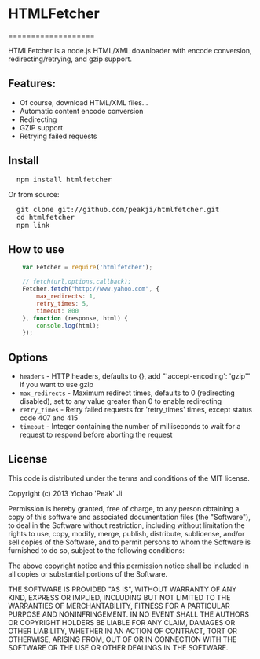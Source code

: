# HTMLFetcher
===================

HTMLFetcher is a node.js HTML/XML downloader with encode conversion, redirecting/retrying, and gzip support.

## Features:

- Of course, download HTML/XML files...
- Automatic content encode conversion
- Redirecting
- GZIP support
- Retrying failed requests

## Install

<pre>
  npm install htmlfetcher
</pre>

Or from source:

<pre>
  git clone git://github.com/peakji/htmlfetcher.git
  cd htmlfetcher
  npm link
</pre>

## How to use

```javascript
	var Fetcher = require('htmlfetcher');

	// fetch(url,options,callback);
	Fetcher.fetch("http://www.yahoo.com", {
		max_redirects: 1,
		retry_times: 5,
		timeout: 800
	}, function (response, html) {
		console.log(html);
	});
```

## Options

* `headers` - HTTP headers, defaults to {}, add "'accept-encoding': 'gzip'" if you want to use gzip
* `max_redirects` - Maximum redirect times, defaults to 0 (redirecting  disabled), set to any value greater than 0 to enable redirecting
* `retry_times` - Retry failed requests for 'retry_times' times, except status code 407 and 415
* `timeout` - Integer containing the number of milliseconds to wait for a request to respond before aborting the request

## License

 This code is distributed under the terms and conditions of the MIT license.

 Copyright (c) 2013 Yichao 'Peak' Ji

 Permission is hereby granted, free of charge, to any person obtaining a copy
 of this software and associated documentation files (the "Software"), to deal
 in the Software without restriction, including without limitation the rights
 to use, copy, modify, merge, publish, distribute, sublicense, and/or sell
 copies of the Software, and to permit persons to whom the Software is
 furnished to do so, subject to the following conditions:

 The above copyright notice and this permission notice shall be included in
 all copies or substantial portions of the Software.

 THE SOFTWARE IS PROVIDED "AS IS", WITHOUT WARRANTY OF ANY KIND, EXPRESS OR
 IMPLIED, INCLUDING BUT NOT LIMITED TO THE WARRANTIES OF MERCHANTABILITY,
 FITNESS FOR A PARTICULAR PURPOSE AND NONINFRINGEMENT. IN NO EVENT SHALL THE
 AUTHORS OR COPYRIGHT HOLDERS BE LIABLE FOR ANY CLAIM, DAMAGES OR OTHER
 LIABILITY, WHETHER IN AN ACTION OF CONTRACT, TORT OR OTHERWISE, ARISING FROM,
 OUT OF OR IN CONNECTION WITH THE SOFTWARE OR THE USE OR OTHER DEALINGS IN
 THE SOFTWARE.